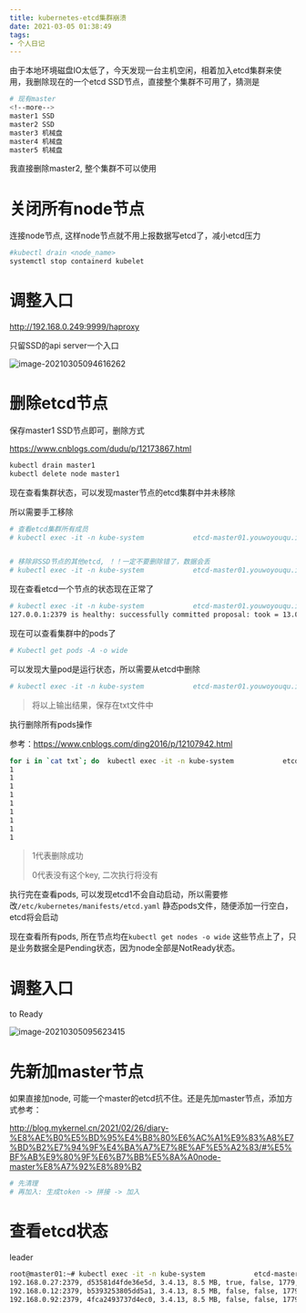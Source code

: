 ```yaml
---
title: kubernetes-etcd集群崩溃
date: 2021-03-05 01:38:49
tags:
- 个人日记
---
```




由于本地环境磁盘IO太低了，今天发现一台主机空闲，相着加入etcd集群来使用，我删除现在的一个etcd SSD节点，直接整个集群不可用了，猜测是

```bash
# 现有master
<!--more-->
master1 SSD
master2 SSD
master3 机械盘
master4 机械盘
master5 机械盘
```

我直接删除master2, 整个集群不可以使用



# 关闭所有node节点

连接node节点, 这样node节点就不用上报数据写etcd了，减小etcd压力

```bash
#kubectl drain <node_name>
systemctl stop containerd kubelet
```

# 调整入口

http://192.168.0.249:9999/haproxy

只留SSD的api server一个入口

![image-20210305094616262](http://myapp.img.mykernel.cn/image-20210305094616262.png)



# 删除etcd节点

保存master1 SSD节点即可，删除方式

https://www.cnblogs.com/dudu/p/12173867.html

```bash
kubectl drain master1
kubectl delete node master1
```

现在查看集群状态，可以发现master节点的etcd集群中并未移除

所以需要手工移除

```bash
# 查看etcd集群所有成员 
# kubectl exec -it -n kube-system            etcd-master01.youwoyouqu.io -- etcdctl --endpoints 127.0.0.1:2379 --cacert /etc/kubernetes/pki/etcd/ca.crt --cert /etc/kubernetes/pki/etcd/server.crt --key /etc/kubernetes/pki/etcd/server.key member list


# 移除非SSD节点的其他etcd, ！！一定不要删除错了，数据会丢
# kubectl exec -it -n kube-system            etcd-master01.youwoyouqu.io -- etcdctl --endpoints 127.0.0.1:2379 --cacert /etc/kubernetes/pki/etcd/ca.crt --cert /etc/kubernetes/pki/etcd/server.crt --key /etc/kubernetes/pki/etcd/server.key member remove <member_id>
```

现在查看etcd一个节点的状态现在正常了

```bash
# kubectl exec -it -n kube-system            etcd-master01.youwoyouqu.io -- etcdctl --endpoints 127.0.0.1:2379 --cacert /etc/kubernetes/pki/etcd/ca.crt --cert /etc/kubernetes/pki/etcd/server.crt --key /etc/kubernetes/pki/etcd/server.key endpoint health
127.0.0.1:2379 is healthy: successfully committed proposal: took = 13.077987ms
```

现在可以查看集群中的pods了

```bash
# Kubectl get pods -A -o wide
```

可以发现大量pod是运行状态，所以需要从etcd中删除

```bash
# kubectl exec -it -n kube-system            etcd-master01.youwoyouqu.io -- etcdctl --endpoints 127.0.0.1:2379 --cacert /etc/kubernetes/pki/etcd/ca.crt --cert /etc/kubernetes/pki/etcd/server.crt --key /etc/kubernetes/pki/etcd/server.key get /registry/pod --prefix --keys-only
```

> 将以上输出结果，保存在txt文件中

执行删除所有pods操作 

参考：https://www.cnblogs.com/ding2016/p/12107942.html

```bash
for i in `cat txt`; do  kubectl exec -it -n kube-system            etcd-master01.youwoyouqu.io -- etcdctl --endpoints 127.0.0.1:2379 --cacert /etc/kubernetes/pki/etcd/ca.crt --cert /etc/kubernetes/pki/etcd/server.crt --key /etc/kubernetes/pki/etcd/server.key del $i; done
1
1
1
1
1
1
1
1
1
```

> 1代表删除成功
>
> 0代表没有这个key, 二次执行将没有

执行完在查看pods, 可以发现etcd1不会自动启动，所以需要修改`/etc/kubernetes/manifests/etcd.yaml` 静态pods文件，随便添加一行空白，etcd将会启动

现在查看所有pods, 所在节点均在`kubectl get nodes -o wide` 这些节点上了，只是业务数据全是Pending状态，因为node全部是NotReady状态。



# 调整入口

to Ready

![image-20210305095623415](http://myapp.img.mykernel.cn/image-20210305095623415.png)

# 先新加master节点

如果直接加node, 可能一个master的etcd抗不住。还是先加master节点，添加方式参考：

http://blog.mykernel.cn/2021/02/26/diary-%E8%AE%B0%E5%BD%95%E4%B8%80%E6%AC%A1%E9%83%A8%E7%BD%B2%E7%94%9F%E4%BA%A7%E7%8E%AF%E5%A2%83/#%E5%BF%AB%E9%80%9F%E6%B7%BB%E5%8A%A0node-master%E8%A7%92%E8%89%B2

```bash
# 先清理
# 再加入: 生成token -> 拼接 -> 加入
```



# 查看etcd状态

leader

```bash
root@master01:~# kubectl exec -it -n kube-system            etcd-master01.youwoyouqu.io -- etcdctl --endpoints 192.168.0.27:2379,192.168.0.12:2379,192.168.0.92:2379 --cacert /etc/kubernetes/pki/etcd/ca.crt --cert /etc/kubernetes/pki/etcd/server.crt --key /etc/kubernetes/pki/etcd/server.key endpoint status
192.168.0.27:2379, d53581d4fde36e5d, 3.4.13, 8.5 MB, true, false, 1779, 4944521, 4944521,  # true为leader
192.168.0.12:2379, b5393253805dd5a1, 3.4.13, 8.5 MB, false, false, 1779, 4944521, 4944521, 
192.168.0.92:2379, 4fca2493737d4ec0, 3.4.13, 8.5 MB, false, false, 1779, 4944521, 4944521, 
```

